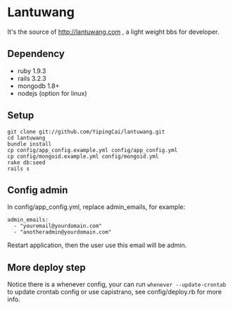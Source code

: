 # Lantuwang

It's the source of http://lantuwang.com , a light weight bbs for developer.

## Dependency

* ruby 1.9.3
* rails 3.2.3
* mongodb 1.8+
* nodejs (option for linux)

## Setup

    git clone git://github.com/YipingCai/lantuwang.git
    cd lantuwang
    bundle install
    cp config/app_config.example.yml config/app_config.yml
    cp config/mongoid.example.yml config/mongoid.yml
    rake db:seed
    rails s

## Config admin

In config/app_config.yml, replace admin_emails, for example:

    admin_emails:
      - "youremail@yourdomain.com"
      - "anotheradmin@yourdomain.com"

Restart application, then the user use this email will be admin.

## More deploy step

Notice there is a whenever config, your can run `whenever --update-crontab` to update crontab config or use capistrano, see config/deploy.rb for more info.
